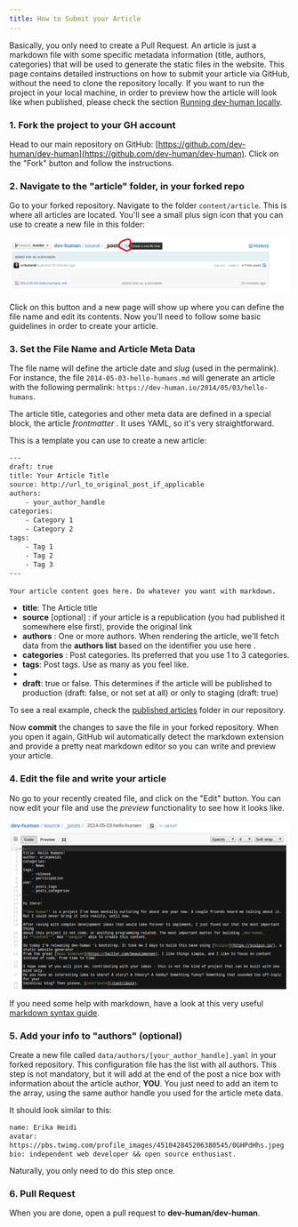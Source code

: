 ```yaml
---
title: How to Submit your Article
---
```


Basically, you only need to create a Pull Request. An article is just a markdown file with some specific metadata information
(title, authors, categories) that will be used to generate the static files in the website. This page contains detailed instructions on how to submit your article via GitHub,
without the need to clone the repository locally. If you want to run the project in your local machine,
in order to preview how the article will look like when published, please check the section [Running dev-human locally](/docs/running-locally).

### 1. Fork the project to your GH account

Head to our main repository on GitHub: [https://github.com/dev-human/dev-human](https://github.com/dev-human/dev-human).
Click on the "Fork" button and follow the instructions.

### 2. Navigate to the "article" folder, in your forked repo

Go to your forked repository. Navigate to the folder `content/article`. This is where all articles are located. 
You'll see a small plus sign icon that you can use to create a new file in this folder:

![Add a file](gh_create_new_file.png)

Click on this button and a new page will show up where you can define the file name and edit its contents. 
Now you'll need to follow some basic guidelines in order to create your article.

### 3. Set the File Name and Article Meta Data

The file name will define the article date and _slug_ (used in the permalink). For instance, the file 
`2014-05-03-hello-humans.md` will generate an article with the following permalink: 
`https://dev-human.io/2014/05/03/hello-humans`.

The article title, categories and other meta data are defined in a special block, the article _frontmatter_ . 
It uses YAML, so it's very straightforward.

This is a template you can use to create a new article:

~~~~
---
draft: true
title: Your Article Title
source: http://url_to_original_post_if_applicable
authors:
    - your_author_handle
categories:
    - Category 1
    - Category 2
tags:
    - Tag 1
    - Tag 2
    - Tag 3
---

Your article content goes here. Do whatever you want with markdown.

~~~~

* **title**: The Article title
* **source** [optional] : if your article is a republication (you had published it somewhere else first), provide the original link
* **authors** : One or more authors. When rendering the article, we'll fetch data from the **authors list** based on the identifier you use here .
* **categories** : Post categories. Its preferred that you use 1 to 3 categories.
* **tags**: Post tags. Use as many as you feel like.
* 
* **draft**:  true or false. This determines if the article will be published to production (draft: false, or not set at all) or only to staging (draft: true) 

To see a real example, check the [published articles](https://github.com/dev-human/dev-human/tree/master/content/article) folder in our repository.

Now **commit** the changes to save the file in your forked repository. When you open it again, GitHub wil automatically detect the markdown
extension and provide a pretty neat markdown editor so you can write and preview your article.

### 4. Edit the file and write your article

No go to your recently created file, and click on the "Edit" button. You can now edit your file and use the _preview_ functionality to see how it looks like.

![Edit the file](gh-editmd.png)

If you need some help with markdown, have a look at this very useful [markdown syntax guide](http://daringfireball.net/projects/markdown/syntax).

### 5. Add your info to "authors" (optional)

Create a new file called `data/authors/[your_author_handle].yaml` in your forked repository. This configuration file has the list with all authors.
This step is not mandatory, but it will add at the end of the post a nice box with information about the article author, **YOU**.
You just need to add an item to the array, using the same author handle you used for the article meta data.

It should look similar to this:

~~~~
name: Erika Heidi
avatar: https://pbs.twimg.com/profile_images/451042845206380545/0GHPdHhs.jpeg
bio: independent web developer && open source enthusiast.
~~~~

Naturally, you only need to do this step once.

### 6. Pull Request

When you are done, open a pull request to **dev-human/dev-human**.
